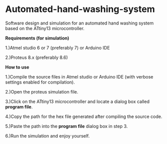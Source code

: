 # Automated-hand-washing-system

Software design and simulation for an automated hand washing system based on the ATtiny13 microcontroller.

**Requirements (for simulation)**

1.)Atmel studio 6 or 7 (preferably 7) or Arduino IDE

2.)Proteus 8.x (preferably 8.6)

**How to use**

1.)Compile the source files in Atmel studio or Arduino IDE (with verbose settings enabled for compilation).

2.)Open the proteus simulation file.

3.)Click on the ATtiny13 microcontroller and locate a dialog box called **program file**.

4.)Copy the path for the hex file generated after compiling the source code.

5.)Paste the path into the **program file** dialog box in step 3.

6.)Run the simulation and enjoy yourself.
